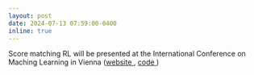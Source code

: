 ```yaml
---
layout: post
date: 2024-07-13 07:59:00-0400
inline: true
---
```


Score matching RL will be presented at the International Conference on Maching Learning in Vienna (<a href="/score_matching_rl">website <i class="fas fa-globe"></i></a>, <a href="https://github.com/Alescontrela/score_matching_rl">code <i class="fas fa-file-code"></i></a>)